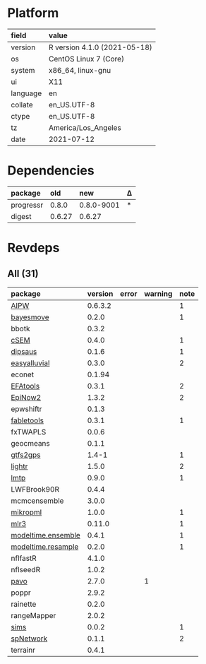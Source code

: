 # Platform

|field    |value                        |
|:--------|:----------------------------|
|version  |R version 4.1.0 (2021-05-18) |
|os       |CentOS Linux 7 (Core)        |
|system   |x86_64, linux-gnu            |
|ui       |X11                          |
|language |en                           |
|collate  |en_US.UTF-8                  |
|ctype    |en_US.UTF-8                  |
|tz       |America/Los_Angeles          |
|date     |2021-07-12                   |

# Dependencies

|package   |old    |new        |Δ  |
|:---------|:------|:----------|:--|
|progressr |0.8.0  |0.8.0-9001 |*  |
|digest    |0.6.27 |0.6.27     |   |

# Revdeps

## All (31)

|package                                             |version |error |warning |note |
|:---------------------------------------------------|:-------|:-----|:-------|:----|
|[AIPW](problems.md#aipw)                            |0.6.3.2 |      |        |1    |
|[bayesmove](problems.md#bayesmove)                  |0.2.0   |      |        |1    |
|bbotk                                               |0.3.2   |      |        |     |
|[cSEM](problems.md#csem)                            |0.4.0   |      |        |1    |
|[dipsaus](problems.md#dipsaus)                      |0.1.6   |      |        |1    |
|[easyalluvial](problems.md#easyalluvial)            |0.3.0   |      |        |2    |
|econet                                              |0.1.94  |      |        |     |
|[EFAtools](problems.md#efatools)                    |0.3.1   |      |        |2    |
|[EpiNow2](problems.md#epinow2)                      |1.3.2   |      |        |2    |
|epwshiftr                                           |0.1.3   |      |        |     |
|[fabletools](problems.md#fabletools)                |0.3.1   |      |        |1    |
|fxTWAPLS                                            |0.0.6   |      |        |     |
|geocmeans                                           |0.1.1   |      |        |     |
|[gtfs2gps](problems.md#gtfs2gps)                    |1.4-1   |      |        |1    |
|[lightr](problems.md#lightr)                        |1.5.0   |      |        |2    |
|[lmtp](problems.md#lmtp)                            |0.9.0   |      |        |1    |
|LWFBrook90R                                         |0.4.4   |      |        |     |
|mcmcensemble                                        |3.0.0   |      |        |     |
|[mikropml](problems.md#mikropml)                    |1.0.0   |      |        |1    |
|[mlr3](problems.md#mlr3)                            |0.11.0  |      |        |1    |
|[modeltime.ensemble](problems.md#modeltimeensemble) |0.4.1   |      |        |1    |
|[modeltime.resample](problems.md#modeltimeresample) |0.2.0   |      |        |1    |
|nflfastR                                            |4.1.0   |      |        |     |
|nflseedR                                            |1.0.2   |      |        |     |
|[pavo](problems.md#pavo)                            |2.7.0   |      |1       |     |
|poppr                                               |2.9.2   |      |        |     |
|rainette                                            |0.2.0   |      |        |     |
|rangeMapper                                         |2.0.2   |      |        |     |
|[sims](problems.md#sims)                            |0.0.2   |      |        |1    |
|[spNetwork](problems.md#spnetwork)                  |0.1.1   |      |        |2    |
|terrainr                                            |0.4.1   |      |        |     |

